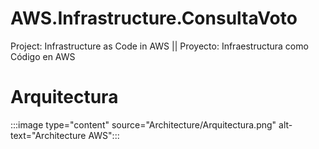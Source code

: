 # AWS.Infrastructure.ConsultaVoto
Project: Infrastructure as Code in AWS || Proyecto: Infraestructura como Código en AWS

# Arquitectura

:::image type="content" source="Architecture/Arquitectura.png" alt-text="Architecture AWS":::
